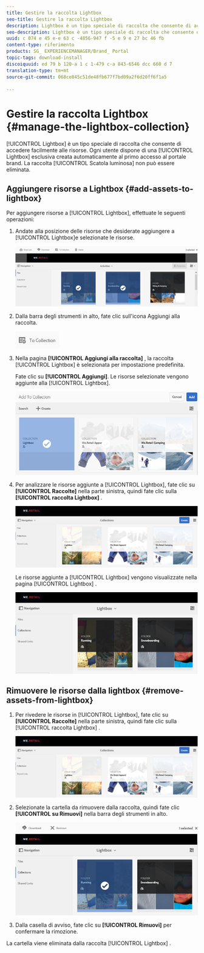 ```yaml
---
title: Gestire la raccolta Lightbox
seo-title: Gestire la raccolta Lightbox
description: Lightbox è un tipo speciale di raccolta che consente di accedere facilmente alle risorse. Ogni utente dispone di una lightbox esclusiva creata automaticamente al primo accesso al portale brand. La raccolta Scatola luminosa non può essere eliminata.
seo-description: Lightbox è un tipo speciale di raccolta che consente di accedere facilmente alle risorse. Ogni utente dispone di una lightbox esclusiva creata automaticamente al primo accesso al portale brand. La raccolta Scatola luminosa non può essere eliminata.
uuid: c 074 e 45 e-e 63 c -4856-947 f -5 e 9 e 27 bc 46 fb
content-type: riferimento
products: SG_ EXPERIENCEMANAGER/Brand_ Portal
topic-tags: download-install
discoiquuid: ed 79 b 120-a 1 c 1-479 c-a 843-6546 dcc 660 d 7
translation-type: tm+mt
source-git-commit: 068ce845c51de48fb677f7bd09a2f6d20ff6f1a5

---
```



# Gestire la raccolta Lightbox {#manage-the-lightbox-collection}

[!UICONTROL Lightbox] è un tipo speciale di raccolta che consente di accedere facilmente alle risorse. Ogni utente dispone di una [!UICONTROL Lightbox] esclusiva creata automaticamente al primo accesso al portale brand. La raccolta [!UICONTROL Scatola luminosa] non può essere eliminata.

## Aggiungere risorse a Lightbox {#add-assets-to-lightbox}

Per aggiungere risorse a [!UICONTROL Lightbox], effettuate le seguenti operazioni:

1. Andate alla posizione delle risorse che desiderate aggiungere a [!UICONTROL Lightbox]e selezionate le risorse.

   ![](assets/link_sharing_assetselection.png)

2. Dalla barra degli strumenti in alto, fate clic sull'icona Aggiungi alla raccolta.

   ![](assets/add_to_collection.png)

3. Nella pagina **[!UICONTROL Aggiungi alla raccolta]** , la raccolta [!UICONTROL Lightbox] è selezionata per impostazione predefinita.

   Fate clic su **[!UICONTROL Aggiungi]**. Le risorse selezionate vengono aggiunte alla [!UICONTROL Lightbox].

   ![](assets/add_to_collectionlightbox.png)

4. Per analizzare le risorse aggiunte a [!UICONTROL Lightbox], fate clic su **[!UICONTROL Raccolte]** nella parte sinistra, quindi fate clic sulla **[!UICONTROL raccolta Lightbox]** .

   ![](assets/collections_lightbox.png)

   Le risorse aggiunte a [!UICONTROL Lightbox] vengono visualizzate nella pagina [!UICONTROL Lightbox] .

   ![](assets/added_to_collectionlightbox.png)

## Rimuovere le risorse dalla lightbox {#remove-assets-from-lightbox}

1. Per rivedere le risorse in [!UICONTROL Lightbox], fate clic su **[!UICONTROL Raccolte]** nella parte sinistra, quindi fate clic sulla [!UICONTROL raccolta Lightbox] .

   ![](assets/collections_lightbox-1.png)

2. Selezionate la cartella da rimuovere dalla raccolta, quindi fate clic **[!UICONTROL su Rimuovi]** nella barra degli strumenti in alto.

   ![](assets/collections_lightboxdelete.png)

3. Dalla casella di avviso, fate clic su **[!UICONTROL Rimuovi]** per confermare la rimozione.

La cartella viene eliminata dalla raccolta [!UICONTROL Lightbox] .
